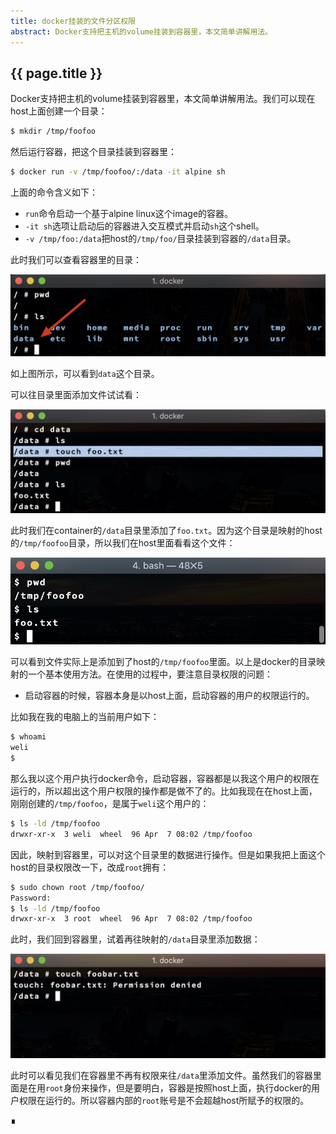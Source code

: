```yaml
---
title: docker挂装的文件分区权限
abstract: Docker支持把主机的volume挂装到容器里，本文简单讲解用法。
---
```


## {{ page.title }}

Docker支持把主机的volume挂装到容器里，本文简单讲解用法。我们可以现在host上面创建一个目录：

```bash
$ mkdir /tmp/foofoo
```

然后运行容器，把这个目录挂装到容器里：

```bash
$ docker run -v /tmp/foofoo/:/data -it alpine sh
```

上面的命令含义如下：

* `run`命令启动一个基于alpine linux这个image的容器。
* `-it sh`选项让启动后的容器进入交互模式并启动`sh`这个shell。
* `-v /tmp/foo:/data`把host的`/tmp/foo/`目录挂装到容器的`/data`目录。

此时我们可以查看容器里的目录：

![](https://raw.githubusercontent.com/liweinan/blogpic2019/master/data/apr07/66FB200F-D412-4D6F-9DB0-79E03A11BC30.png)

如上图所示，可以看到`data`这个目录。

可以往目录里面添加文件试试看：

![](https://raw.githubusercontent.com/liweinan/blogpic2019/master/data/apr07/4A343431-0C7B-4AD9-926E-27E22244DEF2.png)

此时我们在container的`/data`目录里添加了`foo.txt`。因为这个目录是映射的host的`/tmp/foofoo`目录，所以我们在host里面看看这个文件：

![](https://raw.githubusercontent.com/liweinan/blogpic2019/master/data/apr07/88B75BBD-C5A3-41C2-BF30-84F21FE915C9.png)

可以看到文件实际上是添加到了host的`/tmp/foofoo`里面。以上是docker的目录映射的一个基本使用方法。在使用的过程中，要注意目录权限的问题：

* 启动容器的时候，容器本身是以host上面，启动容器的用户的权限运行的。

比如我在我的电脑上的当前用户如下：

```bash
$ whoami
weli
$
```

那么我以这个用户执行docker命令，启动容器，容器都是以我这个用户的权限在运行的，所以超出这个用户权限的操作都是做不了的。比如我现在在host上面，刚刚创建的`/tmp/foofoo`，是属于`weli`这个用户的：

```bash
$ ls -ld /tmp/foofoo
drwxr-xr-x  3 weli  wheel  96 Apr  7 08:02 /tmp/foofoo
```

因此，映射到容器里，可以对这个目录里的数据进行操作。但是如果我把上面这个host的目录权限改一下，改成`root`拥有：

```bash
$ sudo chown root /tmp/foofoo/
Password:
$ ls -ld /tmp/foofoo
drwxr-xr-x  3 root  wheel  96 Apr  7 08:02 /tmp/foofoo
```

此时，我们回到容器里，试着再往映射的`/data`目录里添加数据：

![](https://raw.githubusercontent.com/liweinan/blogpic2019/master/data/apr07/4B73BA0F-3786-4008-AD0E-7B480C6E8280.png)

此时可以看见我们在容器里不再有权限来往`/data`里添加文件。虽然我们的容器里面是在用`root`身份来操作，但是要明白，容器是按照host上面，执行docker的用户权限在运行的。所以容器内部的`root`账号是不会超越host所赋予的权限的。

∎

